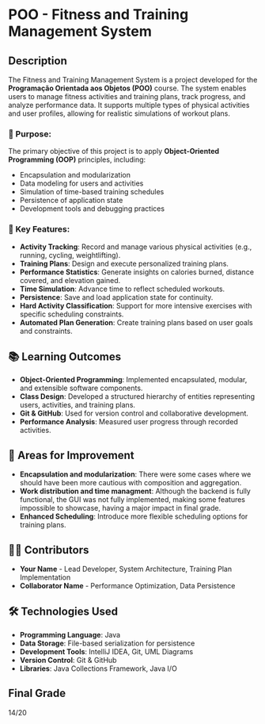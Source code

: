 # POO - Fitness and Training Management System

## Description
The Fitness and Training Management System is a project developed for the **Programação Orientada aos Objetos (POO)** course. The system enables users to manage fitness activities and training plans, track progress, and analyze performance data. It supports multiple types of physical activities and user profiles, allowing for realistic simulations of workout plans.

### 🎯 Purpose:
The primary objective of this project is to apply **Object-Oriented Programming (OOP)** principles, including:
- Encapsulation and modularization
- Data modeling for users and activities
- Simulation of time-based training schedules
- Persistence of application state
- Development tools and debugging practices

### 🚀 Key Features:
- **Activity Tracking**: Record and manage various physical activities (e.g., running, cycling, weightlifting).
- **Training Plans**: Design and execute personalized training plans.
- **Performance Statistics**: Generate insights on calories burned, distance covered, and elevation gained.
- **Time Simulation**: Advance time to reflect scheduled workouts.
- **Persistence**: Save and load application state for continuity.
- **Hard Activity Classification**: Support for more intensive exercises with specific scheduling constraints.
- **Automated Plan Generation**: Create training plans based on user goals and constraints.

## 📚 Learning Outcomes
- **Object-Oriented Programming**: Implemented encapsulated, modular, and extensible software components.
- **Class Design**: Developed a structured hierarchy of entities representing users, activities, and training plans.
- **Git & GitHub**: Used for version control and collaborative development.
- **Performance Analysis**: Measured user progress through recorded activities.

## 🚧 Areas for Improvement
- **Encapsulation and modularization**: There were some cases where we should have been more cautious with composition and aggregation.
- **Work distribution and time managment**: Although the backend is fully functional, the GUI was not fully implemented, making some features impossible to showcase, having a major impact in final grade. 
- **Enhanced Scheduling**: Introduce more flexible scheduling options for training plans.

## 👨‍💻 Contributors
- **Your Name** - Lead Developer, System Architecture, Training Plan Implementation
- **Collaborator Name** - Performance Optimization, Data Persistence

## 🛠️ Technologies Used
- **Programming Language**: Java
- **Data Storage**: File-based serialization for persistence
- **Development Tools**: IntelliJ IDEA, Git, UML Diagrams
- **Version Control**: Git & GitHub
- **Libraries**: Java Collections Framework, Java I/O


## Final Grade

14/20
